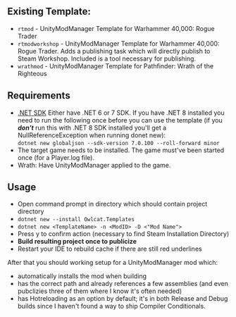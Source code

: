 ## Existing Template:

- `rtmod`  - UnityModManager Template for Warhammer 40,000: Rogue Trader
- `rtmodworkshop`  - UnityModManager Template for Warhammer 40,000: Rogue Trader. Adds a publishing task which will directly publish to Steam Workshop. Included is a tool necessary for publishing.
- `wrathmod`  - UnityModManager Template for Pathfinder: Wrath of the Righteous

## Requirements

- [.NET SDK](https://dotnet.microsoft.com/en-us/download) Either have .NET 6 or 7 SDK. If you have .NET 8 installed you need to run the following once before you can use the template (if you ***don't*** run this with .NET 8 SDK installed you'll get a NullReferenceException when running donet new):  
`dotnet new globaljson --sdk-version 7.0.100 --roll-forward minor` 
- The target game needs to be installed. The game must've been started once (for a Player.log file).
- Wrath: Have UnityModManager applied to the game.

## Usage

- Open command prompt in directory which should contain project directory
- `dotnet new --install Owlcat.Templates`
- `dotnet new <TemplateName> -n <ModID> -D <"Mod Name">`
- Press y to confirm action (necessary to find Steam Installation Directory)
- **Build resulting project once to publicize**
- Restart your IDE to rebuild cache if there are still red underlines

After that you should working setup for a UnityModManager mod which:

- automatically installs the mod when building
- has the correct path and already references a few assemblies (and even pubclizies three of them where I know it's often needed)
- has Hotreloading as an option by default; it's in both Release and Debug builds since I haven't found a way to ship Compiler Conditionals.
